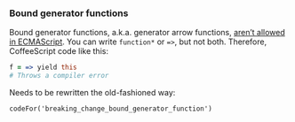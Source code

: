 ### Bound generator functions

Bound generator functions, a.k.a. generator arrow functions, [aren’t allowed in ECMAScript](http://stackoverflow.com/questions/27661306/can-i-use-es6s-arrow-function-syntax-with-generators-arrow-notation). You can write `function*` or `=>`, but not both. Therefore, CoffeeScript code like this:

```coffee
f = => yield this
# Throws a compiler error
```

Needs to be rewritten the old-fashioned way:

```
codeFor('breaking_change_bound_generator_function')
```
